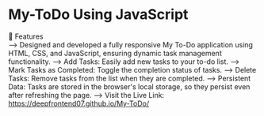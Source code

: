 # My-ToDo Using JavaScript
🚀 Features                                                                                                                                                                       
--> Designed and developed a fully responsive My To-Do application using HTML, CSS, and JavaScript, ensuring dynamic task management functionality.                              --> Add Tasks: Easily add new tasks to your to-do list.                                                                                                                          --> Mark Tasks as Completed: Toggle the completion status of tasks.                                                                                                              --> Delete Tasks: Remove tasks from the list when they are completed.                                                                                                            --> Persistent Data: Tasks are stored in the browser's local storage, so they persist even after refreshing the page.                                                            --> Visit the Live Link: https://deepfrontend07.github.io/My-ToDo/
